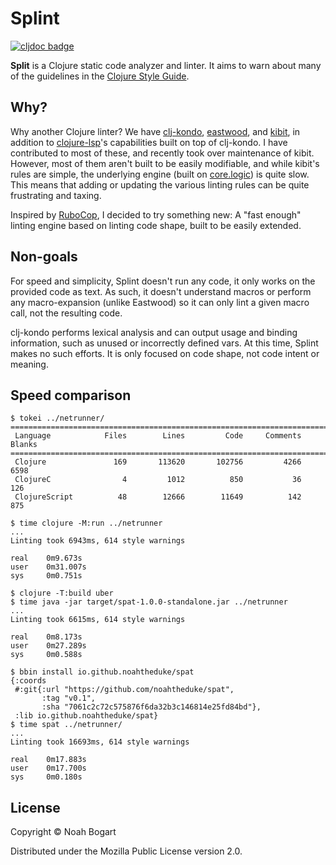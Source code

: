 # Splint

[![cljdoc badge](https://cljdoc.org/badge/noahtheduke/splint)](https://cljdoc.org/d/noahtheduke/splint)

**Split** is a Clojure static code analyzer and linter. It aims to warn about many of
the guidelines in the [Clojure Style Guide][style guide].

[style guide]: https://guide.clojure.style

## Why?

Why another Clojure linter? We have [clj-kondo][clj-kondo], [eastwood][eastwood], and
[kibit][kibit], in addition to [clojure-lsp][clojure-lsp]'s capabilities built on top of
clj-kondo. I have contributed to most of these, and recently took over maintenance of
kibit. However, most of them aren't built to be easily modifiable, and while kibit's
rules are simple, the underlying engine (built on [core.logic][core.logic]) is quite
slow. This means that adding or updating the various linting rules can be quite
frustrating and taxing.

Inspired by [RuboCop][rubocop], I decided to try something new: A "fast enough" linting
engine based on linting code shape, built to be easily extended.

[clj-kondo]: https://github.com/clj-kondo/clj-kondo
[eastwood]: https://github.com/jonase/eastwood
[kibit]: https://github.com/clj-commons/kibit
[clojure-lsp]: https://clojure-lsp.io/
[core.logic]: https://github.com/clojure/core.logic
[rubocop]: https://rubocop.org/

## Non-goals

For speed and simplicity, Splint doesn't run any code, it only works on the provided
code as text. As such, it doesn't understand macros or perform any macro-expansion
(unlike Eastwood) so it can only lint a given macro call, not the resulting code.

clj-kondo performs lexical analysis and can output usage and binding information, such
as unused or incorrectly defined vars. At this time, Splint makes no such efforts. It is
only focused on code shape, not code intent or meaning.

## Speed comparison

```
$ tokei ../netrunner/
===============================================================================
 Language            Files        Lines         Code     Comments       Blanks
===============================================================================
 Clojure               169       113620       102756         4266         6598
 ClojureC                4         1012          850           36          126
 ClojureScript          48        12666        11649          142          875

$ time clojure -M:run ../netrunner
...
Linting took 6943ms, 614 style warnings

real    0m9.673s
user    0m31.007s
sys     0m0.751s

$ clojure -T:build uber
$ time java -jar target/spat-1.0.0-standalone.jar ../netrunner
...
Linting took 6615ms, 614 style warnings

real    0m8.173s
user    0m27.289s
sys     0m0.588s

$ bbin install io.github.noahtheduke/spat
{:coords
 #:git{:url "https://github.com/noahtheduke/spat",
       :tag "v0.1",
       :sha "7061c2c72c575876f6da32b3c146814e25fd84bd"},
 :lib io.github.noahtheduke/spat}
$ time spat ../netrunner/
...
Linting took 16693ms, 614 style warnings

real    0m17.883s
user    0m17.700s
sys     0m0.180s
```

## License

Copyright © Noah Bogart

Distributed under the Mozilla Public License version 2.0.
